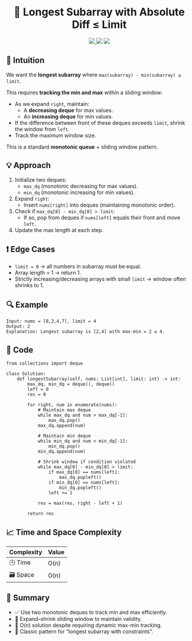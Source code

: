 <h1 align="center">📏 Longest Subarray with Absolute Diff ≤ Limit</h1>

<p align="center">
  <a href="https://leetcode.com/problems/longest-continuous-subarray-with-absolute-diff-less-than-or-equal-to-limit/">
    <img src="https://img.shields.io/badge/LeetCode-Longest%20Subarray%20with%20Abs%20Diff%20≤%20Limit-brightgreen?logo=leetcode&style=flat-square" />
  </a>
  <img src="https://img.shields.io/badge/Difficulty-Medium-orange?style=flat-square" />
  <img src="https://img.shields.io/badge/Category-Sliding%20Window%2C%20Deque%2C%20Monotonic%20Queue-blueviolet?style=flat-square" />
</p>

## 🧠 Intuition

We want the **longest subarray** where `max(subarray) - min(subarray) ≤ limit`.  

This requires **tracking the min and max** within a sliding window:
- As we expand `right`, maintain:
  - A **decreasing deque** for max values.
  - An **increasing deque** for min values.
- If the difference between front of these deques exceeds `limit`, shrink the window from `left`.
- Track the maximum window size.

This is a standard **monotonic queue** + sliding window pattern.

## 💡 Approach

1. Initialize two deques:  
   - `max_dq` (monotonic decreasing for max values).  
   - `min_dq` (monotonic increasing for min values).  
2. Expand `right`:
   - Insert `nums[right]` into deques (maintaining monotonic order).  
3. Check if `max_dq[0] - min_dq[0] > limit`:
   - If so, pop from deques if `nums[left]` equals their front and move `left`.  
4. Update the max length at each step.  

## ❗ Edge Cases

- `limit = 0` → all numbers in subarray must be equal.  
- Array length = 1 → return 1.  
- Strictly increasing/decreasing arrays with small `limit` → window often shrinks to 1.  

## 🔍 Example

```
Input: nums = [8,2,4,7], limit = 4
Output: 2
Explanation: Longest subarray is [2,4] with max-min = 2 ≤ 4.
```

## 🧾 Code

```
from collections import deque

class Solution:
    def longestSubarray(self, nums: List[int], limit: int) -> int:
        max_dq, min_dq = deque(), deque()
        left = 0
        res = 0

        for right, num in enumerate(nums):
            # Maintain max deque
            while max_dq and num > max_dq[-1]:
                max_dq.pop()
            max_dq.append(num)

            # Maintain min deque
            while min_dq and num < min_dq[-1]:
                min_dq.pop()
            min_dq.append(num)

            # Shrink window if condition violated
            while max_dq[0] - min_dq[0] > limit:
                if max_dq[0] == nums[left]:
                    max_dq.popleft()
                if min_dq[0] == nums[left]:
                    min_dq.popleft()
                left += 1

            res = max(res, right - left + 1)

        return res
```

## 📈 Time and Space Complexity

| Complexity | Value |
|------------|--------|
| 🕒 Time     | O(n)   |
| 🗃️ Space    | O(n)   |

## 📌 Summary

- ✅ Use two monotonic deques to track min and max efficiently.
- 🔄 Expand–shrink sliding window to maintain validity.
- 🚀 O(n) solution despite requiring dynamic max-min tracking.
- 🧠 Classic pattern for “longest subarray with constraints”.
